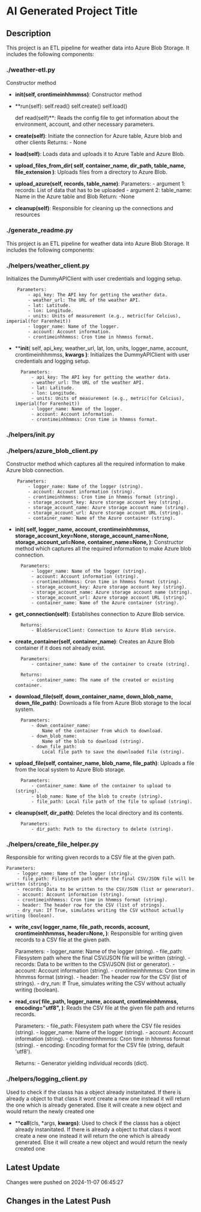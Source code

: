 
# AI Generated Project Title

## Description

This project is an ETL pipeline for weather data into Azure Blob Storage.
It includes the following components:

### ./weather-etl.py
Constructor method

- **__init__(self, crontimeinhhmmss)**: Constructor method

- **run(self):
        self.read()
        self.create()
        self.load()

    def read(self)**: Reads the config file to get information about the environment,
        account, and other necessary parameters.

- **create(self)**: Initiate the connection for Azure table,
        Azure blob and other clients
        Returns:
            - None

- **load(self)**: Loads data and uploads it to Azure Table and Azure Blob.

- **upload_files_from_dir(
        self, container_name, dir_path, table_name, file_extension
    )**: Uploads files from a directory to Azure Blob.

- **upload_azure(self, records, table_name)**: Parameters:
            - argument 1: records: List of data that has to be uploaded
            - argument 2: table_name: Name in the Azure table and Blob
        Return:
             -None

- **cleanup(self)**: Responsible for cleaning up the connections and resources

### ./generate_readme.py
This project is an ETL pipeline for weather data into Azure Blob Storage.
It includes the following components:

### ./helpers/weather_client.py
Initializes the DummyAPIClient with user credentials and logging setup.

        Parameters:
            - api_key: The API key for getting the weather data.
            - weather_url: The URL of the weather API.
            - lat: Latitude.
            - lon: Longitude.
            - units: Units of measurement (e.g., metric(for Celcius), imperial(for Farenheit))
            - logger_name: Name of the logger.
            - account: Account information.
            - crontimeinhhmmss: Cron time in hhmmss format.

- **__init__(
        self, api_key, weather_url, lat, lon, units, logger_name, account, crontimeinhhmmss, **kwargs
    )**: Initializes the DummyAPIClient with user credentials and logging setup.

        Parameters:
            - api_key: The API key for getting the weather data.
            - weather_url: The URL of the weather API.
            - lat: Latitude.
            - lon: Longitude.
            - units: Units of measurement (e.g., metric(for Celcius), imperial(for Farenheit))
            - logger_name: Name of the logger.
            - account: Account information.
            - crontimeinhhmmss: Cron time in hhmmss format.

### ./helpers/__init__.py

### ./helpers/azure_blob_client.py
Constructor method which captures all the required information to
        make Azure blob connection.

        Parameters:
            - logger_name: Name of the logger (string).
            - account: Account information (string).
            - crontimeinhhmmss: Cron time in hhmmss format (string).
            - storage_account_key: Azure storage account key (string).
            - storage_account_name: Azure storage account name (string).
            - storage_account_url: Azure storage account URL (string).
            - container_name: Name of the Azure container (string).

- **__init__(
        self,
        logger_name,
        account,
        crontimeinhhmmss,
        storage_account_key=None,
        storage_account_name=None,
        storage_account_url=None,
        container_name=None,
    )**: Constructor method which captures all the required information to
        make Azure blob connection.

        Parameters:
            - logger_name: Name of the logger (string).
            - account: Account information (string).
            - crontimeinhhmmss: Cron time in hhmmss format (string).
            - storage_account_key: Azure storage account key (string).
            - storage_account_name: Azure storage account name (string).
            - storage_account_url: Azure storage account URL (string).
            - container_name: Name of the Azure container (string).

- **get_connection(self)**: Establishes connection to Azure Blob service.

        Returns:
            - BlobServiceClient: Connection to Azure Blob service.

- **create_container(self, container_name)**: Creates an Azure Blob container if it does not already exist.

        Parameters:
            - container_name: Name of the container to create (string).

        Returns:
            - container_name: The name of the created or existing container.

- **download_file(self, down_container_name, down_blob_name, down_file_path)**: Downloads a file from Azure Blob storage to the local system.

        Parameters:
            - down_container_name:
                Name of the container from which to download.
            - down_blob_name:
                Name of the blob to download (string).
            - down_file_path:
                Local file path to save the downloaded file (string).

- **upload_file(self, container_name, blob_name, file_path)**: Uploads a file from the local system to Azure Blob storage.

        Parameters:
            - container_name: Name of the container to upload to (string).
            - blob_name: Name of the blob to create (string).
            - file_path: Local file path of the file to upload (string).

- **cleanup(self, dir_path)**: Deletes the local directory and its contents.

        Parameters:
            - dir_path: Path to the directory to delete (string).

### ./helpers/create_file_helper.py
Responsible for writing given records to a CSV file at the given path.

    Parameters:
        - logger_name: Name of the logger (string).
        - file_path: Filesystem path where the final CSV/JSON file will be written (string).
        - records: Data to be written to the CSV/JSON (list or generator).
        - account: Account information (string).
        - crontimeinhhmmss: Cron time in hhmmss format (string).
        - header: The header row for the CSV (list of strings).
        - dry_run: If True, simulates writing the CSV without actually writing (boolean).

- **write_csv(
    logger_name,
    file_path,
    records,
    account,
    crontimeinhhmmss,
    header=None,
)**: Responsible for writing given records to a CSV file at the given path.

    Parameters:
        - logger_name: Name of the logger (string).
        - file_path: Filesystem path where the final CSV/JSON file will be written (string).
        - records: Data to be written to the CSV/JSON (list or generator).
        - account: Account information (string).
        - crontimeinhhmmss: Cron time in hhmmss format (string).
        - header: The header row for the CSV (list of strings).
        - dry_run: If True, simulates writing the CSV without actually writing (boolean).

- **read_csv(
    file_path,
    logger_name,
    account,
    crontimeinhhmmss,
    encoding="utf8",
)**: Reads the CSV file at the given file path and returns records.

    Parameters:
        - file_path: Filesystem path where the CSV file resides (string).
        - logger_name: Name of the logger (string).
        - account: Account information (string).
        - crontimeinhhmmss: Cron time in hhmmss format (string).
        - encoding: Encoding format for the CSV file (string, default 'utf8').

    Returns:
        - Generator yielding individual records (dict).

### ./helpers/logging_client.py
Used to check if the classs has a object already instanitated.
        If there is already a object to that class it wont create a new one
        instead it will return the one which is already generated.
        Else it will create a new object and would return the newly created one

- **__call__(cls, *args, **kwargs)**: Used to check if the classs has a object already instanitated.
        If there is already a object to that class it wont create a new one
        instead it will return the one which is already generated.
        Else it will create a new object and would return the newly created one


## Latest Update
Changes were pushed on 2024-11-07 06:45:27

## Changes in the Latest Push
